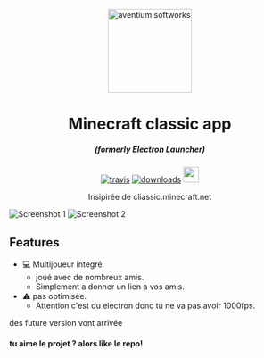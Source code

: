 <p align="center"><img src="https://hectorpuche.com/escueladementores/wp-content/uploads/2020/10/24.png" width="150px" height="150px" alt="aventium softworks"></p>

<h1 align="center">Minecraft classic app</h1>

<em><h5 align="center">(formerly Electron Launcher)</h5></em>

[<p align="center"><img src="https://img.shields.io/travis/dscalzi/HeliosLauncher.svg?style=for-the-badge" alt="travis">](https://travis-ci.org/dscalzi/HeliosLauncher) [<img src="https://img.shields.io/github/downloads/dscalzi/HeliosLauncher/total.svg?style=for-the-badge" alt="downloads">](https://github.com/dscalzi/HeliosLauncher/releases) <img src="#"  height="28px" alt=""></p>

<p align="center">Insipirée de cliassic.minecraft.net</p>

![Screenshot 1](https://i.imgur.com/e9pHImN.png)
![Screenshot 2](https://i.imgur.com/uWV43Cg.png)

## Features

* 💻 Multijoueur integré.
  * joué avec de nombreux amis.
  * Simplement a donner un lien a vos amis.
* ⚠ pas optimisée.
  * Attention c'est du electron donc tu ne va pas avoir 1000fps.

des future version vont arrivée 

#### tu aime le projet ? alors like le repo!
